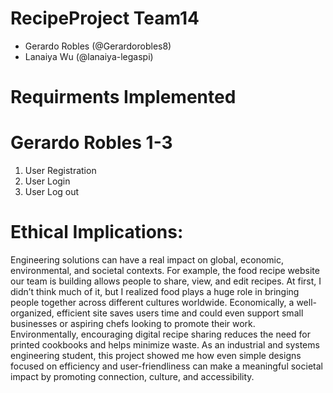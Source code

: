 # RecipeProject Team14
- Gerardo Robles (@Gerardorobles8)
- Lanaiya Wu (@lanaiya-legaspi)

# Requirments Implemented
# Gerardo Robles 1-3
1. User Registration
2. User Login
3. User Log out




# Ethical Implications:


Engineering solutions can have a real impact on global, economic, environmental, and societal contexts. For example, the food recipe website our team is building allows people to share, view, and edit recipes. At first, I didn’t think much of it, but I realized food plays a huge role in bringing people together across different cultures worldwide. Economically, a well-organized, efficient site saves users time and could even support small businesses or aspiring chefs looking to promote their work. Environmentally, encouraging digital recipe sharing reduces the need for printed cookbooks and helps minimize waste. As an industrial and systems engineering student, this project showed me how even simple designs focused on efficiency and user-friendliness can make a meaningful societal impact by promoting connection, culture, and accessibility.


